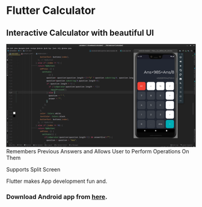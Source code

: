 # Flutter Calculator

 ## Interactive Calculator with beautiful UI
 ![Screenshot](Screenshot.png)
Remembers Previous Answers and Allows User to Perform Operations On Them

Supports Split Screen

Flutter makes App development fun and.


### Download Android app from [here](https://drive.google.com/file/d/1Y0_-S7M5x7pNttHjHeWhu7fZz3HitNoV/view).
